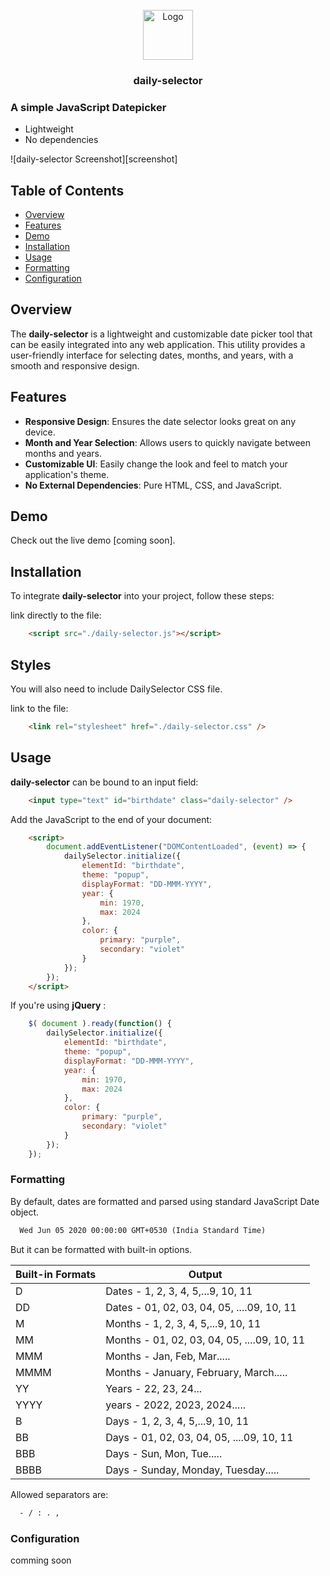<br />
<div align="center">
  <a href="https://github.com/jacksonpais/daily-selector">
    <img src="images/logo.png" alt="Logo" width="80" height="80">
  </a>

  <h3 align="center">daily-selector</h3>
</div>

### A simple JavaScript Datepicker

- Lightweight
- No dependencies

![daily-selector Screenshot][screenshot]

## Table of Contents

- [Overview](#overview)
- [Features](#features)
- [Demo](#demo)
- [Installation](#installation)
- [Usage](#usage)
- [Formatting](#formatting)
- [Configuration](#configuration)

## Overview

The **daily-selector** is a lightweight and customizable date picker tool that can be easily integrated into any web application. This utility provides a user-friendly interface for selecting dates, months, and years, with a smooth and responsive design.

## Features

- **Responsive Design**: Ensures the date selector looks great on any device.
- **Month and Year Selection**: Allows users to quickly navigate between months and years.
- **Customizable UI**: Easily change the look and feel to match your application's theme.
- **No External Dependencies**: Pure HTML, CSS, and JavaScript.

## Demo

Check out the live demo [coming soon].

## Installation

To integrate **daily-selector** into your project, follow these steps:

link directly to the file:

```html
    <script src="./daily-selector.js"></script>
```

## Styles

You will also need to include DailySelector CSS file.

link to the file:

```html
    <link rel="stylesheet" href="./daily-selector.css" />
```

## Usage

**daily-selector** can be bound to an input field:

```html
    <input type="text" id="birthdate" class="daily-selector" />
```

Add the JavaScript to the end of your document:

```html
    <script>
        document.addEventListener("DOMContentLoaded", (event) => {
            dailySelector.initialize({
                elementId: "birthdate",
                theme: "popup",
                displayFormat: "DD-MMM-YYYY",
                year: {
                    min: 1970,
                    max: 2024
                },
                color: {
                    primary: "purple",
                    secondary: "violet"
                }
            });
        });
    </script>
```

If you're using **jQuery** :

```javascript
    $( document ).ready(function() {
        dailySelector.initialize({
            elementId: "birthdate",
            theme: "popup",
            displayFormat: "DD-MMM-YYYY",
            year: {
                min: 1970,
                max: 2024
            },
            color: {
                primary: "purple",
                secondary: "violet"
            }
        });
    });
```
### Formatting

By default, dates are formatted and parsed using standard JavaScript Date object.

```html
  Wed Jun 05 2020 00:00:00 GMT+0530 (India Standard Time)
```

But it can be formatted with built-in options.

| Built-in Formats | Output                                      |
|------------------|---------------------------------------------|
| D                | Dates - 1, 2, 3, 4, 5,...9, 10, 11          |
| DD               | Dates - 01, 02, 03, 04, 05, ....09, 10, 11  |
| M                | Months - 1, 2, 3, 4, 5,...9, 10, 11         |
| MM               | Months - 01, 02, 03, 04, 05, ....09, 10, 11 |
| MMM              | Months - Jan, Feb, Mar.....                 |
| MMMM             | Months - January, February, March.....      |
| YY             | Years - 22, 23, 24...                         |
| YYYY             | years - 2022, 2023, 2024.....               |
| B                | Days - 1, 2, 3, 4, 5,...9, 10, 11           |
| BB               | Days - 01, 02, 03, 04, 05, ....09, 10, 11   |
| BBB              | Days - Sun, Mon, Tue.....                   |
| BBBB             | Days - Sunday, Monday, Tuesday.....         |

Allowed separators are:
```html
  - / : . , 
```

### Configuration

comming soon